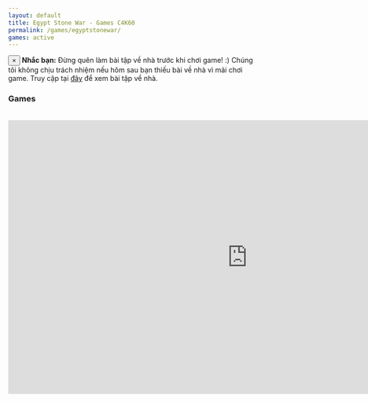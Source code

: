 ```yaml
---
layout: default
title: Egypt Stone War - Games C4K60
permalink: /games/egyptstonewar/
games: active
---
```

 <div class="alert alert-warning alert-dismissible fade show" id="warning-alert">
  <button type="button" class="close" data-dismiss="alert">&times;</button>
  <strong><i class="fas fa-info-circle"></i> Nhắc bạn:</strong> Đừng quên làm bài tập về nhà trước khi chơi game! :) Chúng tôi không chịu trách nhiệm nếu hôm sau bạn thiếu bài về nhà vì mải chơi game. Truy cập tại <a href="/baitap">đây</a> để xem bài tập về nhà.
</div>
<h3><i class="fas fa-gamepad"></i> Games</h3>
<br>
<center>
<iframe src="https://wanted5games.com/games/html5/egypt-stone-war-new-en-s-iga-cloud/index.html?pub=10" name="cloudgames-com" width="972" height="557" frameborder="0" scrolling="no"></iframe>
</center>
